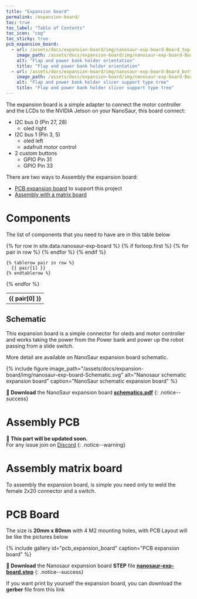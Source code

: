```yaml
---
title: "Expansion board"
permalink: /expansion-board/
toc: true
toc_label: "Table of Contents"
toc_icon: "cog"
toc_sticky: true
pcb_expansion_board:
  - url: /assets/docs/expansion-board/img/nanosaur-exp-board-Board_top.svg
    image_path: /assets/docs/expansion-board/img/nanosaur-exp-board-Board_top.svg
    alt: "Flap and power bank holder orientation"
    title: "Flap and power bank holder orientation"
  - url: /assets/docs/expansion-board/img/nanosaur-exp-board-Board_bottom.svg
    image_path: /assets/docs/expansion-board/img/nanosaur-exp-board-Board_bottom.svg
    alt: "Flap and power bank holder slicer support type tree"
    title: "Flap and power bank holder slicer support type tree"
---
```


The expansion board is a simple adapter to connect the motor controller and the LCDs to the NVIDIA Jetson on your NanoSaur, this board connect:

* I2C bus 0 (Pin 27, 28)
  * oled right
* I2C bus 1 (Pin 3, 5)
  * oled left
  * adafruit motor control
* 2 custom buttons
  * GPIO Pin 31
  * GPIO Pin 33

There are two ways to Assembly the expansion board:
 * [PCB expansion board](#assembly-pcb) to support this project
 * [Assembly with a matrix board](#assembly-matrix-board)

# Components

The list of components that you need to have are in this table below

<table>
  {% for row in site.data.nanosaur-exp-board %}
    {% if forloop.first %}
    <tr>
      {% for pair in row %}
        <th>{{ pair[0] }}</th>
      {% endfor %}
    </tr>
    {% endif %}

    {% tablerow pair in row %}
      {{ pair[1] }}
    {% endtablerow %}
  {% endfor %}
</table>

## Schematic

This expansion board is a simple connector for oleds and motor controller and works taking the power from the Power bank and power up the robot passing from a slide switch.

More detail are available on NanoSaur expansion board schematic.

{% include figure image_path="/assets/docs/expansion-board/img/nanosaur-exp-board-Schematic.svg" alt="Nanosaur schematic expansion board" caption="NanoSaur schematic expansion board" %}

**:floppy_disk: Download** the NanoSaur expansion board [**schematics.pdf**](https://github.com/rnanosaur/nanosaur-exp-board/releases/latest/download/combined.pdf)
{: .notice--success}

# Assembly PCB

**:construction: This part will be updated soon.**<br/>For any issue join on [Discord](https://discord.gg/NSrC52P5mw)
{: .notice--warning}

# Assembly matrix board

To assembly the expansion board, is simple you need only to weld the female 2x20 connector and a switch.

# PCB Board

The size is **20mm x 80mm** with 4 M2 mounting holes, with PCB Layout will be like the pictures below

{% include gallery id="pcb_expansion_board" caption="PCB expansion board" %}

**:floppy_disk: Download** the Nanosaur expansion board **STEP** file [**nanosaur-exp-board.step**](https://github.com/rnanosaur/nanosaur-exp-board/releases/latest/download/nanosaur-exp-board.step)
{: .notice--success}

If you want print by yourself the expansion board, you can download the **gerber** file from this link